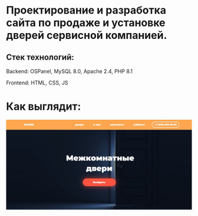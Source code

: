 # Проектирование и разработка сайта по продаже и установке дверей сервисной компанией.
## Стек технологий:
Backend: OSPanel, MySQL 8.0, Apache 2.4, PHP 8.1

Frontend: HTML, CSS, JS

# Как выглядит:
![Screnshot](https://github.com/OnlyHale/website-doors/blob/main/pictures/1.jpg)